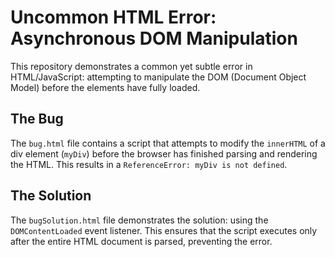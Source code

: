 # Uncommon HTML Error: Asynchronous DOM Manipulation

This repository demonstrates a common yet subtle error in HTML/JavaScript: attempting to manipulate the DOM (Document Object Model) before the elements have fully loaded.

## The Bug

The `bug.html` file contains a script that attempts to modify the `innerHTML` of a div element (`myDiv`) before the browser has finished parsing and rendering the HTML. This results in a `ReferenceError: myDiv is not defined`.

## The Solution

The `bugSolution.html` file demonstrates the solution: using the `DOMContentLoaded` event listener.  This ensures that the script executes only after the entire HTML document is parsed, preventing the error.